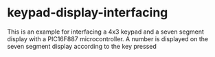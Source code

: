 # keypad-display-interfacing
This is an example for interfacing a 4x3 keypad and a seven segment display with a PIC16F887 microcontroller. A number is displayed on the seven segment display according to the key pressed
